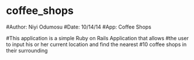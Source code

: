 coffee_shops
============
#Author: Niyi Odumosu
#Date: 10/14/14
#App: Coffee Shops

#This application is a simple Ruby on Rails Application that allows 
#the user to input his or her current location and find the nearest
#10 coffee shops in their surrounding
